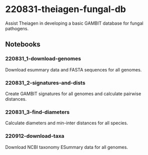 # 220831-theiagen-fungal-db

Assist Theiagen in developing a basic GAMBIT database for fungal pathogens.


## Notebooks

### 220831_1-download-genomes

Download esummary data and FASTA sequences for all genomes.


### 220831_2-signatures-and-dists

Create GAMBIT signatures for all genomes and calculate pairwise distances.


### 220831_3-find-diameters

Calculate diameters and min-inter distances for all species.


### 220912-download-taxa

Download NCBI taxonomy ESummary data for all genomes.
